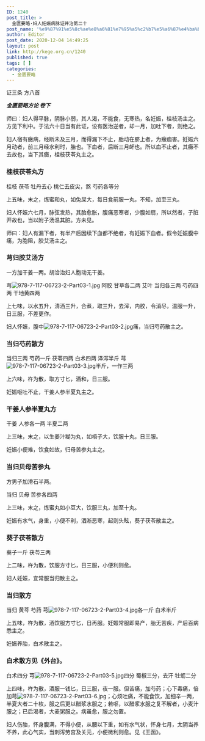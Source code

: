 ```yaml
---
ID: 1240
post_title: >
  金匮要略·妇人妊娠病脉证并治第二十
post_name: '%e9%87%91%e5%8c%ae%e8%a6%81%e7%95%a5%c2%b7%e5%a6%87%e4%ba%ba%e5%a6%8a%e5%a8%a0%e7%97%85%e8%84%89%e8%af%81%e5%b9%b6%e6%b2%bb%e7%ac%ac%e4%ba%8c%e5%8d%81'
author: Editor
post_date: 2020-12-04 14:49:25
layout: post
link: http://kege.org.cn/1240
published: true
tags: [ ]
categories:
  - 金匮要略
---
```

<!-- wp:paragraph -->
<p><span class="has-inline-color has-secondary-color">证三条 方八首</span></p>
<!-- /wp:paragraph -->

<!-- wp:paragraph -->
<p><strong><em>金匮要略方论 卷下</em></strong></p>
<!-- /wp:paragraph -->

<!-- wp:paragraph -->
<p>师曰：妇人得平脉，阴脉小弱，其人渴，不能食，无寒热，名妊娠，桂枝汤主之。方见下利中。于法六十日当有此证，设有医治逆者，却一月，加吐下者，则绝之。</p>
<!-- /wp:paragraph -->

<!-- wp:paragraph -->
<p>妇人宿有癥病，经断未及三月，而得漏下不止，胎动在脐上者，为癥痼害。妊娠六月动者，前三月经水利时，胎也。下血者，后断三月衃也。所以血不止者，其癥不去故也，当下其癥，桂枝茯苓丸主之。</p>
<!-- /wp:paragraph -->

<!-- wp:heading {"level":3} -->
<h3 id="hanvon_toc_215"><strong>桂枝茯苓丸</strong>方</h3>
<!-- /wp:heading -->

<!-- wp:paragraph -->
<p>桂枝 茯苓 牡丹去心 桃仁去皮尖，熬 芍药各等分</p>
<!-- /wp:paragraph -->

<!-- wp:paragraph -->
<p>上五味，末之，炼蜜和丸，如兔屎大，每日食前服一丸，不知，加至三丸。</p>
<!-- /wp:paragraph -->

<!-- wp:paragraph -->
<p>妇人怀娠六七月，脉弦发热，其胎愈胀，腹痛恶寒者，少腹如扇，所以然者，子脏开故也，当以附子汤温其脏。方未见。</p>
<!-- /wp:paragraph -->

<!-- wp:paragraph -->
<p>师曰：妇人有漏下者，有半产后因续下血都不绝者，有妊娠下血者。假令妊娠腹中痛，为胞阻，胶艾汤主之。</p>
<!-- /wp:paragraph -->

<!-- wp:heading {"level":3} -->
<h3 id="hanvon_toc_216">芎归胶艾汤方</h3>
<!-- /wp:heading -->

<!-- wp:paragraph -->
<p>一方加干姜一两。胡洽治妇人胞动无干姜。</p>
<!-- /wp:paragraph -->

<!-- wp:paragraph -->
<p>芎<img alt="978-7-117-06723-2-Part03-1.jpg" src="https://rwzyzs.ipmph.com/epub/5c34535e7d1e77bf85212dc1/OEBPS/Images/978-7-117-06723-2-Part03-1.jpg">&nbsp;阿胶 甘草各二两 艾叶 当归各三两 芍药四两 干地黄四两</p>
<!-- /wp:paragraph -->

<!-- wp:paragraph -->
<p>上七味，以水五升，清酒三升，合煮，取三升，去滓，内胶，令消尽，温服一升，日三服，不差更作。</p>
<!-- /wp:paragraph -->

<!-- wp:paragraph -->
<p>妇人怀娠，腹中<img alt="978-7-117-06723-2-Part03-2.jpg" src="https://rwzyzs.ipmph.com/epub/5c34535e7d1e77bf85212dc1/OEBPS/Images/978-7-117-06723-2-Part03-2.jpg">痛，当归芍药散主之。</p>
<!-- /wp:paragraph -->

<!-- wp:heading {"level":3} -->
<h3 id="hanvon_toc_217"><strong>当归芍药散</strong>方</h3>
<!-- /wp:heading -->

<!-- wp:paragraph -->
<p>当归三两 芍药一斤 茯苓四两 白术四两 泽泻半斤 芎<img alt="978-7-117-06723-2-Part03-3.jpg" src="https://rwzyzs.ipmph.com/epub/5c34535e7d1e77bf85212dc1/OEBPS/Images/978-7-117-06723-2-Part03-3.jpg">半斤，一作三两</p>
<!-- /wp:paragraph -->

<!-- wp:paragraph -->
<p>上六味，杵为散，取方寸匕，酒和，日三服。</p>
<!-- /wp:paragraph -->

<!-- wp:paragraph -->
<p>妊娠呕吐不止，干姜人参半夏丸主之。</p>
<!-- /wp:paragraph -->

<!-- wp:heading {"level":3} -->
<h3 id="hanvon_toc_218"><strong>干姜人参半夏丸</strong>方</h3>
<!-- /wp:heading -->

<!-- wp:paragraph -->
<p>干姜 人参各一两 半夏二两</p>
<!-- /wp:paragraph -->

<!-- wp:paragraph -->
<p>上三味，末之，以生姜汁糊为丸，如梧子大，饮服十丸，日三服。</p>
<!-- /wp:paragraph -->

<!-- wp:paragraph -->
<p>妊娠小便难，饮食如故，归母苦参丸主之。</p>
<!-- /wp:paragraph -->

<!-- wp:heading {"level":3} -->
<h3 id="hanvon_toc_219"><strong>当归贝母苦参丸</strong></h3>
<!-- /wp:heading -->

<!-- wp:paragraph -->
<p>方男子加滑石半两。</p>
<!-- /wp:paragraph -->

<!-- wp:paragraph -->
<p>当归 贝母 苦参各四两</p>
<!-- /wp:paragraph -->

<!-- wp:paragraph -->
<p>上三味，末之，炼蜜丸如小豆大，饮服三丸，加至十丸。</p>
<!-- /wp:paragraph -->

<!-- wp:paragraph -->
<p>妊娠有水气，身重，小便不利，洒淅恶寒，起则头眩，葵子茯苓散主之。</p>
<!-- /wp:paragraph -->

<!-- wp:heading {"level":3} -->
<h3 id="hanvon_toc_220"><strong>葵子茯苓散</strong>方</h3>
<!-- /wp:heading -->

<!-- wp:paragraph -->
<p>葵子一斤 茯苓三两</p>
<!-- /wp:paragraph -->

<!-- wp:paragraph -->
<p>上二味，杵为散，饮服方寸匕，日三服，小便利则愈。</p>
<!-- /wp:paragraph -->

<!-- wp:paragraph -->
<p>妇人妊娠，宜常服当归散主之。</p>
<!-- /wp:paragraph -->

<!-- wp:heading {"level":3} -->
<h3 id="hanvon_toc_221"><strong>当归散</strong>方</h3>
<!-- /wp:heading -->

<!-- wp:paragraph -->
<p>当归 黄芩 芍药 芎<img alt="978-7-117-06723-2-Part03-4.jpg" src="https://rwzyzs.ipmph.com/epub/5c34535e7d1e77bf85212dc1/OEBPS/Images/978-7-117-06723-2-Part03-4.jpg">各一斤 白术半斤</p>
<!-- /wp:paragraph -->

<!-- wp:paragraph -->
<p>上五味，杵为散，酒饮服方寸匕，日再服。妊娠常服即易产，胎无苦疾，产后百病悉主之。</p>
<!-- /wp:paragraph -->

<!-- wp:paragraph -->
<p>妊娠养胎，白术散主之。</p>
<!-- /wp:paragraph -->

<!-- wp:heading {"level":3} -->
<h3 id="hanvon_toc_222"><strong>白术散</strong>方见《外台》。</h3>
<!-- /wp:heading -->

<!-- wp:paragraph -->
<p>白术四分 芎<img alt="978-7-117-06723-2-Part03-5.jpg" src="https://rwzyzs.ipmph.com/epub/5c34535e7d1e77bf85212dc1/OEBPS/Images/978-7-117-06723-2-Part03-5.jpg">四分 蜀椒三分，去汗 牡蛎二分</p>
<!-- /wp:paragraph -->

<!-- wp:paragraph -->
<p>上四味，杵为散，酒服一钱匕，日三服，夜一服。但苦痛，加芍药；心下毒痛，倍加芎<img alt="978-7-117-06723-2-Part03-6.jpg" src="https://rwzyzs.ipmph.com/epub/5c34535e7d1e77bf85212dc1/OEBPS/Images/978-7-117-06723-2-Part03-6.jpg">；心烦吐痛，不能食饮，加细辛一两，半夏大者二十枚，服之后更以醋浆水服之；若呕，以醋浆水服之复不解者，小麦汁服之；已后渴者，大麦粥服之。病虽愈，服之勿置。</p>
<!-- /wp:paragraph -->

<!-- wp:paragraph -->
<p>妇人伤胎，怀身腹满，不得小便，从腰以下重，如有水气状，怀身七月，太阴当养不养，此心气实，当刺泻劳宫及关元，小便微利则愈。见《王函》。</p>
<!-- /wp:paragraph -->